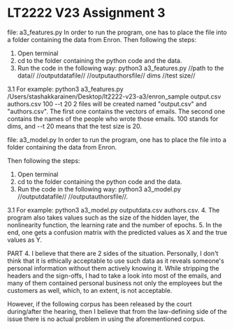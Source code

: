 # LT2222 V23 Assignment 3

file: a3_features.py 
In order to run the program, one has to place the file into a folder containing the data from Enron. 
Then following the steps: 
1. Open terminal
2. cd to the folder containing the python code and the data. 
3. Run the code in the following way: python3 a3_features.py //path to the data// //outputdatafile// //outputauthorsfile// dims //test size//

3.1 For example: python3 a3_features.py /Users/stashakkarainen/Desktop/lt2222-v23-a3/enron_sample output.csv authors.csv 100 --t 20
2 files will be created named "output.csv" and "authors.csv". The first one contains the vectors of emails. The second one contains the names of the people who wrote those emails. 100 stands for dims, and --t 20 means that the test size is 20. 


file: a3_model.py
In order to run the program, one has to place the file into a folder containing the data from Enron. 

Then following the steps: 
1. Open terminal
2. cd to the folder containing the python code and the data. 
3. Run the code in the following way: python3 a3_model.py //outputdatafile// //outputauthorsfile//. 

3.1 For example: python3 a3_model.py outputdata.csv authors.csv.
4. The program also takes values such as the size of the hidden layer, the nonlinearity function, the learning rate and the number of epochs. 
5. In the end, one gets a confusion matrix with the predicted values as X and the true values as Y. 




PART 4.
I believe that there are 2 sides of the situation. Personally, I don't think that it is ethically acceptable to use such data as it reveals someone's personal information without them actively knowing it. While stripping the headers and the sign-offs, I had to take a look into most of the emails, and many of them contained personal business not only the employees but the customers as well, which, to an extent, is not acceptable. 

However, if the following corpus has been released by the court during/after the hearing, then I believe that from the law-defining side of the issue there is no actual problem in using the aforementioned corpus.